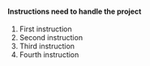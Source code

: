 #### Instructions need to handle the project

1. First instruction
2. Second instruction
3. Third instruction
4. Fourth instruction
